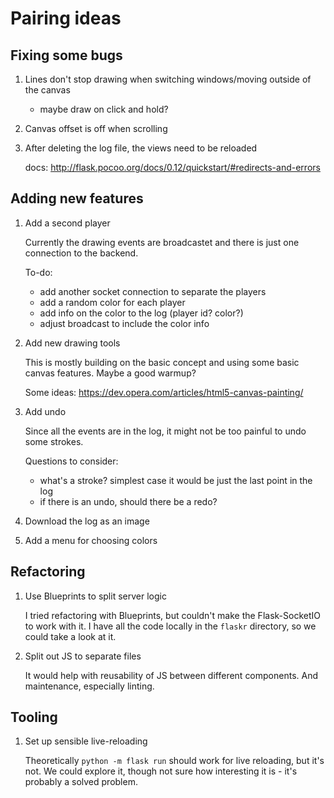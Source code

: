 # Pairing ideas

## Fixing some bugs

1. Lines don't stop drawing when switching windows/moving outside of the canvas
    - maybe draw on click and hold?

2. Canvas offset is off when scrolling

3. After deleting the log file, the views need to be reloaded
    
    docs: http://flask.pocoo.org/docs/0.12/quickstart/#redirects-and-errors

## Adding new features

1. Add a second player
    
    Currently the drawing events are broadcastet and there is just one connection to the backend.

    To-do:
    - add another socket connection to separate the players
    - add a random color for each player
    - add info on the color to the log (player id? color?)
    - adjust broadcast to include the color info

2. Add new drawing tools 
    
    This is mostly building on the basic concept and using some basic canvas features. Maybe a good warmup?
    
    Some ideas: https://dev.opera.com/articles/html5-canvas-painting/

3. Add undo
    
    Since all the events are in the log, it might not be too painful to undo some strokes.

    Questions to consider:
    - what's a stroke? simplest case it would be just the last point in the log
    - if there is an undo, should there be a redo?

4. Download the log as an image

5. Add a menu for choosing colors

## Refactoring

1. Use Blueprints to split server logic
    
    I tried refactoring with Blueprints, but couldn't make the Flask-SocketIO to work with it. 
    I have all the code locally in the `flaskr` directory, so we could take a look at it.

2. Split out JS to separate files
    
    It would help with reusability of JS between different components.
    And maintenance, especially linting.

## Tooling

1. Set up sensible live-reloading
    
    Theoretically `python -m flask run` should work for live reloading, but it's not.
    We could explore it, though not sure how interesting it is - it's probably a solved problem.